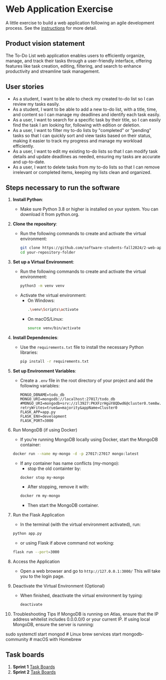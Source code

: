 # Web Application Exercise

A little exercise to build a web application following an agile development process. See the [instructions](instructions.md) for more detail.

## Product vision statement

The To-Do List web application enables users to efficiently organize, manage, and track their tasks through a user-friendly interface, offering features like task creation, editing, filtering, and search to enhance productivity and streamline task management.

## User stories

- As a student, I want to be able to check my created to-do list so I can review my tasks easily. 
- As a student, I want to be able to add a new to-do list, with a title, time, and content so I can manage my deadlines and identify each task easily.
- As a user, I want to search for a specific task by their title, so I can easily find the task I am looking for, following with edition or deletion.
- As a user, I want to filter my to-do lists by "completed" or "pending" tasks so that I can quickly sort and view tasks based on their status, making it easier to track my progress and manage my workload efficiently.
- As a user, I want to edit my existing to-do lists so that I can modify task details and update deadlines as needed, ensuring my tasks are accurate and up-to-date.
- As a user, I want to delete tasks from my to-do lists so that I can remove irrelevant or completed items, keeping my lists clean and organized.

## Steps necessary to run the software

1. **Install Python**:
   - Make sure Python 3.8 or higher is installed on your system. You can download it from python.org.

2. **Clone the repository**:
   - Run the following commands to create and activate the virtual environment:
     ```bash
     git clone https://github.com/software-students-fall2024/2-web-app-straighyt-a.git
     cd your-repository-folder
     ```

3. **Set up a Virtual Environment**:
   - Run the following commands to create and activate the virtual environment:
     ```bash
     python3 -m venv venv
     ```
   - Activate the virtual environment:
     - On Windows:
       ```bash
       .\venv\Scripts\activate
       ```
     - On macOS/Linux:
       ```bash
       source venv/bin/activate
       ```

4. **Install Dependencies**:
   - Use the `requirements.txt` file to install the necessary Python libraries:
     ```bash
     pip install -r requirements.txt
     ```

5. **Set up Environment Variables**:
   - Create a `.env` file in the root directory of your project and add the following variables:
     ```env
     MONGO_DBNAME=todo_db
     MONGO_URI=mongodb://localhost:27017/todo_db
     #MONGO_URI=mongodb+srv://zl3927:PKXFzrHguY8QDwd6@cluster0.tem8w.mongodb.net/?retryWrites=true&w=majority&appName=Cluster0
     FLASK_APP=app.py
     FLASK_ENV=development
     FLASK_PORT=3000
     ```

6. Run MongoDB (if using Docker)
   - If you’re running MongoDB locally using Docker, start the MongoDB container:
   ```bash
   docker run --name my-mongo -d -p 27017:27017 mongo:latest
   ```
   - If any container has name conflicts (my-mongo):
      - stop the old containter by:
      ```bash
      docker stop my-mongo
      ```
      - After stopping, remove it with:
      ```bash
      docker rm my-mongo
      ```
      - Then start the MongoDB container.
7. Run the Flask Application
   - In the terminal (with the virtual environment activated), run: 
   ```bash
   python app.py
   ```
   - or using Flask if above command not working:
    ```bash
   flask run --port=3000
   ```

8. Access the Application
   - Open a web browser and go to `http://127.0.0.1:3000/` 
   This will take you to the login page.

9. Deactivate the Virtual Environment (Optional)
   - When finished, deactivate the virtual environment by typing:
     ```bash
     deactivate
     ```

10. Troubleshooting Tips
If MongoDB is running on Atlas, ensure that the IP address whitelist includes 0.0.0.0/0 or your current IP.
If using local MongoDB, ensure the server is running:

sudo systemctl start mongod  # Linux
brew services start mongodb-community  # macOS with Homebrew

## Task boards

1. **Sprint 1** [Task Boards](https://github.com/orgs/software-students-fall2024/projects/51/views/1)
2. **Sprint 2** [Task Boards](https://github.com/orgs/software-students-fall2024/projects/80)
